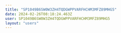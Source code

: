 ```yaml
---
title: "SP1049B6SW0W3ZH4TQDGWPPVARFHCHM3MFZ89MHG5"
date: 2024-02-26T08:18:24.463Z
user: SP1049B6SW0W3ZH4TQDGWPPVARFHCHM3MFZ89MHG5
layout: "users"
---
```

    
